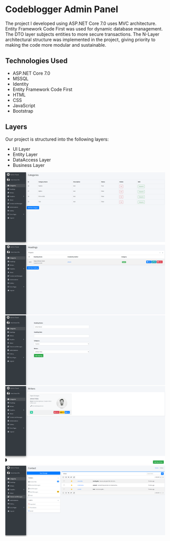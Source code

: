 
# Codeblogger Admin Panel

The project I developed using ASP.NET Core 7.0 uses MVC architecture. Entity Framework Code First was used for dynamic database management. The DTO layer subjects entities to more secure transactions. The N-Layer architectural structure was implemented in the project, giving priority to making the code more modular and sustainable.

## Technologies Used

- ASP.NET Core 7.0
- MSSQL
- Identity
- Entity Framework Code First
- HTML
- CSS
- JavaScript
- Bootstrap

## Layers

Our project is structured into the following layers:

- UI Layer
- Entity Layer
- DataAccess Layer
- Business Layer

![Des1](Photos/e1.PNG)
![Des1](Photos/e2.PNG)
![Des1](Photos/e3.PNG)
![Des1](Photos/e4.PNG)
![Des1](Photos/e5.PNG)
